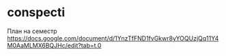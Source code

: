 # conspecti
План на семестр
https://docs.google.com/document/d/1YnzTfFND1fvGkwr8yYOQUzjQq11Y4M0AaMLMX6BQJHc/edit?tab=t.0
